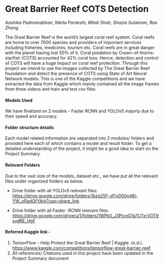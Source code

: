 # Great Barrier Reef COTS Detection

<i>Aashika Padmanabhan, Nikita Pardeshi, Mitali Shah, Shazia Sulaiman, Rae Zhang</i>

The Great Barrier Reef is the world’s largest coral reef system. Coral reefs are home to over 7000 species and providers of important services including fisheries, medicines, tourism etc. Coral reefs are in great danger with the planet having lost 50% of it. Coral predation by Crown-of-thorns-starfish (COTS) accounted for 42% coral loss. Hence, detection and control of COTS will have a huge impact on coral reef protection. Through this project we intend to use the images collected by The Great Barrier Reef foundation and detect the presence of COTS using State of Art Neural Network models. This is one of the Kaggle competitions and we have extracted the data from Kaggle which mainly contained all the image frames from three videos and train and test csv files. 

#### Models Used

We have finalized on 2 models - Faster RCNN and YOLOv5 majorly due to their speed and accuracy. 

#### Folder structure details

Each model related information are separated into 2 modules/ folders and provided here each of which contains a model and result folder. To get a detailed understanding of the project, it might be a good idea to start on the Project Summary.

#### Relevant Folders

Due to the vast size of the models, dataset etc., we have put all the relevant files under organized folders as below. 
* Drive folder with all YOLOv5 relevant files: https://drive.google.com/drive/folders/1bzg25F-sFlvD00n48j-YW_pRadQfYArk?usp=share_link

* Drive folder with all Faster -RCNN relevant files: 
https://drive.google.com/drive/u/1/folders/1WPk0_J3Ptce07a7UTxrVOT9svdRE_HgF 

#### Referred Kaggle link - 
1. TensorFlow - Help Protect the Great Barrier Reef | Kaggle. (n.d.). https://www.kaggle.com/competitions/tensorflow-great-barrier-reef 
2. All references/ Citations used in this project have been updated in the Project Summary document
